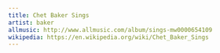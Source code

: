 ```yaml
---
title: Chet Baker Sings
artist: baker
allmusic: http://www.allmusic.com/album/sings-mw0000654109
wikipedia: https://en.wikipedia.org/wiki/Chet_Baker_Sings
---
```

